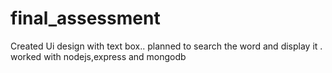 # final_assessment

Created Ui design with text box..
planned to search the word and display it .
worked with nodejs,express and mongodb
